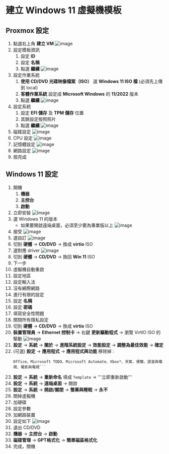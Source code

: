 建立 Windows 11 虛擬機模板
===

Proxmox 設定
---

1. 點選右上角 **建立 VM**
    ![image](https://github.com/Connection2Peter/ConnectionNotebook/assets/69660530/9bf4cd84-7449-4b21-a88c-7fc6096189f4)
2. 設定模板資訊
    1. 設定 **ID**
    2. 設定 **名稱**
    3. 點選 **繼續**
    ![image](https://github.com/Connection2Peter/ConnectionNotebook/assets/69660530/8943c6d0-8b19-488e-b130-19115aad59da)
3. 設定作業系統
    1. **使用 CD/DVD 光碟映像檔案（ISO）** 選 **Windows 11 ISO 檔** (必須先上傳到 local)
    2. **客體作業系統** 設定成 **Microsoft Windows** 的 **11/2022** 版本
    3. 點選 **繼續**
    ![image](https://github.com/Connection2Peter/ConnectionNotebook/assets/69660530/f21cd7e3-3ac8-4633-bcb1-571dc84ee5b8)
4. 設定系統
    1. 設定 **EFI 儲存** 及 **TPM 儲存** 位置
    2. 其餘設定按照照片
    3. 點選 **繼續**
    ![image](https://github.com/Connection2Peter/ConnectionNotebook/assets/69660530/f864134a-d8bb-49a6-9ab6-161d4e990d3a)
5. 磁碟設定
    ![image](https://github.com/Connection2Peter/ConnectionNotebook/assets/69660530/3103bb32-e971-456c-95d3-a3a3b1d7252e)
6. CPU 設定
    ![image](https://github.com/Connection2Peter/ConnectionNotebook/assets/69660530/aadff596-9b0b-43be-bab1-1f1d96ffb031)
7. 記憶體設定
    ![image](https://github.com/Connection2Peter/ConnectionNotebook/assets/69660530/9a9143cd-1ea3-4a00-930e-f59343225b4e)
8. 網路設定
    ![image](https://github.com/Connection2Peter/ConnectionNotebook/assets/69660530/b5727d4c-83d4-4ffd-8fee-966958449f47)
9. 按完成

Windows 11 設定
---

1. 開機
    1. **機器**
    2. **主控台**
    3. **啟動**
2. 立即安裝
    ![image](https://github.com/Connection2Peter/ConnectionNotebook/assets/69660530/36b0729f-1b9b-4a84-9017-ae3812b40c25)
3. 選 Windows 11 的版本
    - 如果要開啟遠端桌面，必須至少要為專業版以上
    ![image](https://github.com/Connection2Peter/ConnectionNotebook/assets/69660530/40ef8c16-a7fb-4083-9793-15b1f8b98174)
4. 接受
    ![image](https://github.com/Connection2Peter/ConnectionNotebook/assets/69660530/d1270b18-c777-4543-88e5-ed1f8c1b16a0)
5. 選自訂
    ![image](https://github.com/Connection2Peter/ConnectionNotebook/assets/69660530/e82672b5-61ff-4016-bc95-6d0c96192c9c)
6. 切到 **硬體** -> **CD/DVD** -> 換成 **virtio** ISO
7. 選對應 driver
    ![image](https://github.com/Connection2Peter/ConnectionNotebook/assets/69660530/f744d9ae-e1ed-49bc-a614-d83068114c66)
8. 切到 **硬體** -> **CD/DVD** -> 換回 **Win 11** ISO
9. 下一步
10. 虛擬機自動重啟   
11. 設定地區
12. 設定輸入法
13. 沒有網際網路
14. 進行有限的設定
15. 設定 **名稱**
16. 設定 **密碼**
17. 填寫安全性問題
18. 關閉所有隱私設定
19. 切到 **硬體** -> **CD/DVD** -> 換成 **virtio** ISO
20. **裝置管理員** -> **Ethernet 控制卡** -> 右鍵 **更新驅動程式** -> 瀏覽 VirtIO ISO 的驅動
![image](https://github.com/Connection2Peter/ConnectionNotebook/assets/69660530/918d90d4-15d7-47ca-ae62-2ac7db2f13da)
21. **設定** -> **系統** -> **關於** -> **進階系統設定** -> **效能設定** -> **調整為最佳效能** -> **確定**
22. (可選) **設定** -> **應用程式** -> **應用程式與功能**
    移除掉 :
    ```Groove 音樂、Microsoft OneDrive、Microsoft Solitaire Collection、Microsoft 新聞
    Office、Microsoft TODO、Microsoft Automate、Xbox*、天氣、便籤、語音與電視、電影與電視```
23. **設定** -> **系統** -> **重新命名** 填成 ```Template``` -> '''立即重新啟動'''
24. **設定** -> **系統** -> **遠端桌面** -> 開啟
25. **設定** -> **系統** -> **開啟/關閉** -> **螢幕與睡眠** -> **永不**
26. 關掉虛擬機
27. 加硬碟
28. 設定參數
29. 加網路裝置
30. 設定如下
![image](https://github.com/Connection2Peter/ConnectionNotebook/assets/69660530/6f7de7d8-3d3d-4c2c-ba58-1d0e310649e6)
31. 退出 CD/DVD
32. **機器** -> **主控台** -> **啟動**
33. **磁碟管理** -> **GPT格式化** -> **簡單磁區格式化**
34. 完成，關機
